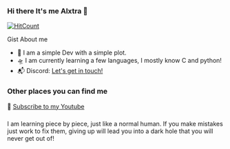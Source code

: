 ### Hi there It's me Alxtra 👋

[![HitCount](http://hits.dwyl.com/AlxtraBlue/AlxtraBlue.svg)](http://hits.dwyl.com/AlxtraBlue/AlxtraBlue)

Gist About me

- 🎤 I am a simple Dev with a simple plot.
- 🛸 I am currently learning a few languages, I mostly know C and python!
- 📬 Discord: <a href="https://discord.io/AlphaBlue">Let's get in touch!</a>

### Other places you can find me 

🎥 [Subscribe to my Youtube](https://www.youtube.com/channel/UCq7SyE80Zj2wjpIdt_48qLQ?sub_confirmation=1)

###

I am learning piece by piece, just like a normal human. If you make mistakes just work to fix them, giving up will lead you into a dark hole that you will never get out of! 

